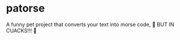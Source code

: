 # patorse
A funny pet project that converts your text into morse code, :duck: BUT IN CUACKS!!! :duck:
